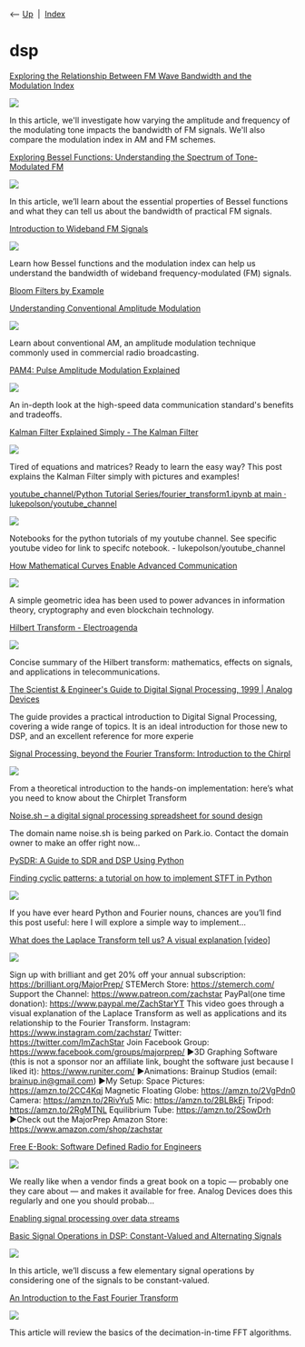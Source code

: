<div class="nav">

⟵ [Up](index.html)  \|  [Index](index.html)

</div>

# dsp

<div class="cards">

<div class="card">

<div class="card-title">

[Exploring the Relationship Between FM Wave Bandwidth and the Modulation
Index](https://www.allaboutcircuits.com/technical-articles/exploring-the-relationship-between-fm-wave-bandwidth-and-the-modulation-index/)

</div>

<div class="card-image">

[![](https://www.allaboutcircuits.com/uploads/thumbnails/exploring-the-relationship-between-fm-wave-bandwidth-and-the-modulation-index-thumbnail.jpg)](https://www.allaboutcircuits.com/technical-articles/exploring-the-relationship-between-fm-wave-bandwidth-and-the-modulation-index/)

</div>

In this article, we'll investigate how varying the amplitude and
frequency of the modulating tone impacts the bandwidth of FM signals.
We'll also compare the modulation index in AM and FM schemes.

</div>

<div class="card">

<div class="card-title">

[Exploring Bessel Functions: Understanding the Spectrum of
Tone-Modulated
FM](https://www.allaboutcircuits.com/technical-articles/exploring-bessel-functions-understanding-the-spectrum-of-tone-modulated-fm/)

</div>

<div class="card-image">

[![](https://www.allaboutcircuits.com/uploads/thumbnails/exploring-bessel-functions-thumbnail.jpg)](https://www.allaboutcircuits.com/technical-articles/exploring-bessel-functions-understanding-the-spectrum-of-tone-modulated-fm/)

</div>

In this article, we’ll learn about the essential properties of Bessel
functions and what they can tell us about the bandwidth of practical FM
signals.

</div>

<div class="card">

<div class="card-title">

[Introduction to Wideband FM
Signals](https://www.allaboutcircuits.com/technical-articles/introduction-to-wideband-fm-signals/)

</div>

<div class="card-image">

[![](https://www.allaboutcircuits.com/uploads/thumbnails/introduction-to-wideband-fm-signals-thumbnail.jpg)](https://www.allaboutcircuits.com/technical-articles/introduction-to-wideband-fm-signals/)

</div>

Learn how Bessel functions and the modulation index can help us
understand the bandwidth of wideband frequency-modulated (FM) signals.

</div>

<div class="card">

<div class="card-title">

[Bloom Filters by
Example](https://llimllib.github.io/bloomfilter-tutorial/)

</div>

</div>

<div class="card">

<div class="card-title">

[Understanding Conventional Amplitude
Modulation](https://www.allaboutcircuits.com/technical-articles/understanding-conventional-amplitude-modulation/)

</div>

<div class="card-image">

[![](https://www.allaboutcircuits.com/uploads/thumbnails/understanding-the-conventional-amplitude-modulation-thumbnail.jpg)](https://www.allaboutcircuits.com/technical-articles/understanding-conventional-amplitude-modulation/)

</div>

Learn about conventional AM, an amplitude modulation technique commonly
used in commercial radio broadcasting.

</div>

<div class="card">

<div class="card-title">

[PAM4: Pulse Amplitude Modulation
Explained](https://semiengineering.com/pam4-pulse-amplitude-modulation-explained)

</div>

<div class="card-image">

[![](https://semiengineering.com/wp-content/uploads/Screenshot-2024-09-24-at-10.51.43%E2%80%AFAM.png?fit=1760%2C1316&ssl=1)](https://semiengineering.com/pam4-pulse-amplitude-modulation-explained)

</div>

An in-depth look at the high-speed data communication standard's
benefits and tradeoffs.

</div>

<div class="card">

<div class="card-title">

[Kalman Filter Explained Simply - The Kalman
Filter](https://thekalmanfilter.com/kalman-filter-explained-simply)

</div>

<div class="card-image">

[![](https://thekalmanfilter.com/wp-content/uploads/2021/01/kalman_filter_overview-1024x700.png)](https://thekalmanfilter.com/kalman-filter-explained-simply)

</div>

Tired of equations and matrices? Ready to learn the easy way? This post
explains the Kalman Filter simply with pictures and examples!

</div>

<div class="card">

<div class="card-title">

[youtube_channel/Python Tutorial Series/fourier_transform1.ipynb at main
·
lukepolson/youtube_channel](https://github.com/lukepolson/youtube_channel/blob/main/Python%20Tutorial%20Series/fourier_transform1.ipynb)

</div>

<div class="card-image">

[![](https://opengraph.githubassets.com/30303b43413ec0adcbd875018e36bb63abb5270e77df9900e5a270b450bddc92/lukepolson/youtube_channel)](https://github.com/lukepolson/youtube_channel/blob/main/Python%20Tutorial%20Series/fourier_transform1.ipynb)

</div>

Notebooks for the python tutorials of my youtube channel. See specific
youtube video for link to specifc notebook. - lukepolson/youtube_channel

</div>

<div class="card">

<div class="card-title">

[How Mathematical Curves Enable Advanced
Communication](https://www.quantamagazine.org/how-mathematical-curves-power-cryptography-20220919)

</div>

<div class="card-image">

[![](https://d2r55xnwy6nx47.cloudfront.net/uploads/2050/09/Interpolation-Applications_1200_Social.jpg)](https://www.quantamagazine.org/how-mathematical-curves-power-cryptography-20220919)

</div>

A simple geometric idea has been used to power advances in information
theory, cryptography and even blockchain technology.

</div>

<div class="card">

<div class="card-title">

[Hilbert Transform -
Electroagenda](https://electroagenda.com/en/hilbert-transform)

</div>

<div class="card-image">

[![](https://electroagenda.com/wp-content/uploads/2023/07/cabecero_mod.jpg)](https://electroagenda.com/en/hilbert-transform)

</div>

Concise summary of the Hilbert transform: mathematics, effects on
signals, and applications in telecommunications.

</div>

<div class="card">

<div class="card-title">

[The Scientist & Engineer's Guide to Digital Signal Processing, 1999 \|
Analog
Devices](https://www.analog.com/en/education/education-library/scientist_engineers_guide.html)

</div>

The guide provides a practical introduction to Digital Signal
Processing, covering a wide range of topics. It is an ideal introduction
for those new to DSP, and an excellent reference for more experie

</div>

<div class="card">

<div class="card-title">

[Signal Processing, beyond the Fourier Transform: Introduction to the
Chirpl](https://towardsdatascience.com/signal-processing-beyond-the-fourier-transform-introduction-to-the-chirplet-transform-using-146a00478318)

</div>

<div class="card-image">

[![](https://miro.medium.com/v2/resize:fit:640/1*ZBtDlZ6l04rcCuRNYMtfQQ.jpeg)](https://towardsdatascience.com/signal-processing-beyond-the-fourier-transform-introduction-to-the-chirplet-transform-using-146a00478318)

</div>

From a theoretical introduction to the hands-on implementation: here’s
what you need to know about the Chirplet Transform

</div>

<div class="card">

<div class="card-title">

[Noise.sh – a digital signal processing spreadsheet for sound
design](https://noise.sh)

</div>

The domain name noise.sh is being parked on Park.io. Contact the domain
owner to make an offer right now...

</div>

<div class="card">

<div class="card-title">

[PySDR: A Guide to SDR and DSP Using
Python](https://pysdr.org/index.html)

</div>

</div>

<div class="card">

<div class="card-title">

[Finding cyclic patterns: a tutorial on how to implement STFT in
Python](https://towardsdatascience.com/finding-cyclic-patterns-a-tutorial-on-how-to-implement-stft-in-python-e93cea9efd5a?source=rss----7f60cf5620c9---4)

</div>

<div class="card-image">

[![](https://miro.medium.com/v2/resize:fit:527/0*w5GXwT5cy3T8uhjZ.png)](https://towardsdatascience.com/finding-cyclic-patterns-a-tutorial-on-how-to-implement-stft-in-python-e93cea9efd5a?source=rss----7f60cf5620c9---4)

</div>

If you have ever heard Python and Fourier nouns, chances are you’ll find
this post useful: here I will explore a simple way to implement…

</div>

<div class="card">

<div class="card-title">

[What does the Laplace Transform tell us? A visual explanation
\[video\]](https://www.youtube.com/watch?v=n2y7n6jw5d0)

</div>

<div class="card-image">

[![](https://i.ytimg.com/vi/n2y7n6jw5d0/maxresdefault.jpg)](https://www.youtube.com/watch?v=n2y7n6jw5d0)

</div>

Sign up with brilliant and get 20% off your annual subscription:
https://brilliant.org/MajorPrep/ STEMerch Store: https://stemerch.com/
Support the Channel: https://www.patreon.com/zachstar PayPal(one time
donation): https://www.paypal.me/ZachStarYT This video goes through a
visual explanation of the Laplace Transform as well as applications and
its relationship to the Fourier Transform. Instagram:
https://www.instagram.com/zachstar/ Twitter:
https://twitter.com/ImZachStar Join Facebook Group:
https://www.facebook.com/groups/majorprep/ ►3D Graphing Software (this
is not a sponsor nor an affiliate link, bought the software just because
I liked it): https://www.runiter.com/ ►Animations: Brainup Studios
(email: brainup.in@gmail.com) ►My Setup: Space Pictures:
https://amzn.to/2CC4Kqj Magnetic Floating Globe: https://amzn.to/2VgPdn0
Camera: https://amzn.to/2RivYu5 Mic: https://amzn.to/2BLBkEj Tripod:
https://amzn.to/2RgMTNL Equilibrium Tube: https://amzn.to/2SowDrh ►Check
out the MajorPrep Amazon Store: https://www.amazon.com/shop/zachstar

</div>

<div class="card">

<div class="card-title">

[Free E-Book: Software Defined Radio for
Engineers](http://hackaday.com/2018/06/29/free-e-book-software-defined-radio-for-engineers)

</div>

<div class="card-image">

[![](https://hackaday.com/wp-content/uploads/2018/06/odfm.png)](http://hackaday.com/2018/06/29/free-e-book-software-defined-radio-for-engineers)

</div>

We really like when a vendor finds a great book on a topic — probably
one they care about — and makes it available for free. Analog Devices
does this regularly and one you should probab…

</div>

<div class="card">

<div class="card-title">

[Enabling signal processing over data
streams](https://blog.acolyer.org/2017/08/10/enabling-signal-processing-over-data-streams)

</div>

</div>

<div class="card">

<div class="card-title">

[Basic Signal Operations in DSP: Constant-Valued and Alternating
Signals](https://www.allaboutcircuits.com/technical-articles/effect-of-performing-basic-signal-operations-on-constant-valued-signals)

</div>

<div class="card-image">

[![](https://www.allaboutcircuits.com/uploads/thumbnails/Sneha_constant_valued_signals_featured_.jpeg)](https://www.allaboutcircuits.com/technical-articles/effect-of-performing-basic-signal-operations-on-constant-valued-signals)

</div>

In this article, we’ll discuss a few elementary signal operations by
considering one of the signals to be constant-valued.

</div>

<div class="card">

<div class="card-title">

[An Introduction to the Fast Fourier
Transform](https://www.allaboutcircuits.com/technical-articles/an-introduction-to-the-fast-fourier-transform)

</div>

<div class="card-image">

[![](https://www.allaboutcircuits.com/uploads/thumbnails/Thumbnailm8232017.png)](https://www.allaboutcircuits.com/technical-articles/an-introduction-to-the-fast-fourier-transform)

</div>

This article will review the basics of the decimation-in-time FFT
algorithms.

</div>

</div>
